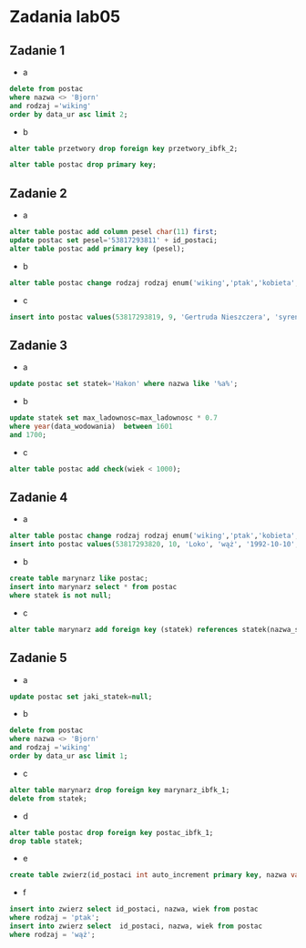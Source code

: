 # Zadania lab05
## Zadanie 1
* a
```sql
delete from postac
where nazwa <> 'Bjorn'
and rodzaj ='wiking'
order by data_ur asc limit 2;
```
* b
```sql
alter table przetwory drop foreign key przetwory_ibfk_2;

alter table postac drop primary key;
```
## Zadanie 2
* a
```sql
alter table postac add column pesel char(11) first;
update postac set pesel='53817293811' + id_postaci;
alter table postac add primary key (pesel);
```
* b
```sql
alter table postac change rodzaj rodzaj enum('wiking','ptak','kobieta','syrena') DEFAULT NULL;
```
* c
```sql
insert into postac values(53817293819, 9, 'Gertruda Nieszczera', 'syrena', '1909-10-10', 14, default, default);
```
## Zadanie 3
* a
```sql
update postac set statek='Hakon' where nazwa like '%a%';
```
* b
```sql
update statek set max_ladownosc=max_ladownosc * 0.7
where year(data_wodowania)  between 1601
and 1700;
```
* c
```sql
alter table postac add check(wiek < 1000);
```
## Zadanie 4
* a
```sql
alter table postac change rodzaj rodzaj enum('wiking','ptak','kobieta','syrena','wąż') DEFAULT NULL;
insert into postac values(53817293820, 10, 'Loko', 'wąż', '1992-10-10', 100, default, default);
```
* b
```sql
create table marynarz like postac;
insert into marynarz select * from postac
where statek is not null;
```
* c
```sql
alter table marynarz add foreign key (statek) references statek(nazwa_statku);
```
## Zadanie 5
* a
```sql
update postac set jaki_statek=null;
```
* b
```sql
delete from postac
where nazwa <> 'Bjorn'
and rodzaj ='wiking'
order by data_ur asc limit 1;
```
* c
```sql
alter table marynarz drop foreign key marynarz_ibfk_1;
delete from statek;
```
* d
```sql
alter table postac drop foreign key postac_ibfk_1;
drop table statek;
```
* e
```sql
create table zwierz(id_postaci int auto_increment primary key, nazwa varchar(40), wiek int unsigned);
```
* f
```sql
insert into zwierz select id_postaci, nazwa, wiek from postac
where rodzaj = 'ptak';
insert into zwierz select  id_postaci, nazwa, wiek from postac
where rodzaj = 'wąż';
```
